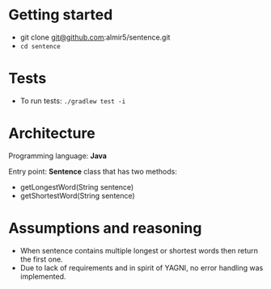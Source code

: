# Getting started
  - git clone git@github.com:almir5/sentence.git
  - ```cd sentence```

# Tests
  - To run tests: ```./gradlew test -i```
  
# Architecture

Programming language: **Java**

Entry point: **Sentence** class that has two methods:
  * getLongestWord(String sentence)
  * getShortestWord(String sentence)
  
# Assumptions and reasoning
  *  When sentence contains multiple longest or shortest words then return the first one.
  *  Due to lack of requirements and in spirit of YAGNI, no error handling was implemented. 
